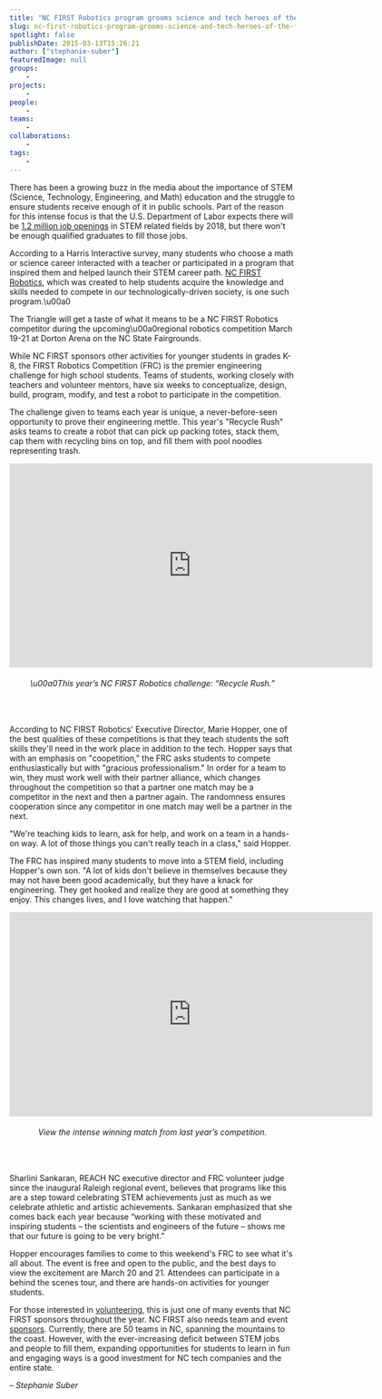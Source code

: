 ```yaml
---
title: "NC FIRST Robotics program grooms science and tech heroes of the future"
slug: nc-first-robotics-program-grooms-science-and-tech-heroes-of-the-future
spotlight: false
publishDate: 2015-03-13T15:26:21
author: ["stephanie-suber"]
featuredImage: null
groups:
    - 
projects:
    - 
people:
    - 
teams: 
    - 
collaborations:
    - 
tags:
    - 
---
```

<p>There has been a growing buzz in the media about the importance of STEM (Science, Technology, Engineering, and Math) education and the struggle to ensure students receive enough of it in public schools. Part of the reason for this intense focus is that the U.S. Department of Labor expects there will be <a href="http://mashable.com/2011/09/07/stem-microsoft-infographic/?utm_source=feedburner&amp;amp;utm_medium=feed&amp;amp;utm_campaign=Feed%3A+Mashable+%28Mashable%29" target="_blank">1.2 million job openings</a> in STEM related fields by 2018, but there won't be enough qualified graduates to fill those jobs.</p>
<p>According to a Harris Interactive survey, many students who choose a math or science career interacted with a teacher or participated in a program that inspired them and helped launch their STEM career path. <a href="http://www.ncfirstrobotics.org/" target="_blank">NC FIRST Robotics</a>, which was created to help students acquire the knowledge and skills needed to compete in our technologically-driven society, is one such program.\u00a0</p>
<p>The Triangle will get a taste of what it means to be a NC FIRST Robotics competitor during the upcoming\u00a0regional robotics competition March 19-21 at Dorton Arena on the NC State Fairgrounds.</p>
<p>While NC FIRST sponsors other activities for younger students in grades K-8, the FIRST Robotics Competition (FRC) is the premier engineering challenge for high school students. Teams of students, working closely with teachers and volunteer mentors, have six weeks to conceptualize, design, build, program, modify, and test a robot to participate in the competition.</p>
<p>The challenge given to teams each year is unique, a never-before-seen opportunity to prove their engineering mettle. This year's "Recycle Rush" asks teams to create a robot that can pick up packing totes, stack them, cap them with recycling bins on top, and fill them with pool noodles representing trash.</p>
<p><iframe width="640" height="360" src="https://www.youtube.com/embed/W6UYFKNGHJ8?feature=oembed" frameborder="0" allowfullscreen></iframe></p>
<h6 style="text-align: center;">\u00a0This year&#8217;s NC FIRST Robotics challenge: &#8220;Recycle Rush.&#8221;</h6>
<p>&nbsp;</p>
<p>According to NC FIRST Robotics' Executive Director, Marie Hopper, one of the best qualities of these competitions is that they teach students the soft skills they'll need in the work place in addition to the tech. Hopper says that with an emphasis on "coopetition," the FRC asks students to compete enthusiastically but with "gracious professionalism." In order for a team to win, they must work well with their partner alliance, which changes throughout the competition so that a partner one match may be a competitor in the next and then a partner again. The randomness ensures cooperation since any competitor in one match may well be a partner in the next.</p>
<p>"We're teaching kids to learn, ask for help, and work on a team in a hands-on way. A lot of those things you can't really teach in a class," said Hopper.</p>
<p>The FRC has inspired many students to move into a STEM field, including Hopper's own son. "A lot of kids don't believe in themselves because they may not have been good academically, but they have a knack for engineering. They get hooked and realize they are good at something they enjoy. This changes lives, and I love watching that happen."</p>
<p><iframe width="640" height="360" src="https://www.youtube.com/embed/qstasn_fzCM?feature=oembed" frameborder="0" allowfullscreen></iframe></p>
<h6 style="text-align: center;">View the intense winning match from last year&#8217;s competition.</h6>
<p>&nbsp;</p>
<p>Sharlini Sankaran, REACH NC executive director and FRC volunteer judge since the inaugural Raleigh regional event, believes that programs like this are a step toward celebrating STEM achievements just as much as we celebrate athletic and artistic achievements. Sankaran emphasized that she comes back each year because &#8220;working with these motivated and inspiring students &#8211; the scientists and engineers of the future &#8211; shows me that our future is going to be very bright.&#8221;</p>
<p>Hopper encourages families to come to this weekend's FRC to see what it's all about. The event is free and open to the public, and the best days to view the excitement are March 20 and 21. Attendees can participate in a behind the scenes tour, and there are hands-on activities for younger students.</p>
<p>For those interested in <a href="mailto:ncfirstrobots@gmail.com" target="_blank">volunteering</a>, this is just one of many events that NC FIRST sponsors throughout the year. NC FIRST also needs team and event <a href="mailto:ncfirstrobots@gmail.com" target="_blank">sponsors</a>. Currently, there are 50 teams in NC, spanning the mountains to the coast. However, with the ever-increasing deficit between STEM jobs and people to fill them, expanding opportunities for students to learn in fun and engaging ways is a good investment for NC tech companies and the entire state.</p>
<p><em>&#8211; Stephanie Suber</em></p>
<!-- AddThis Advanced Settings generic via filter on the_content --><!-- AddThis Share Buttons generic via filter on the_content -->
